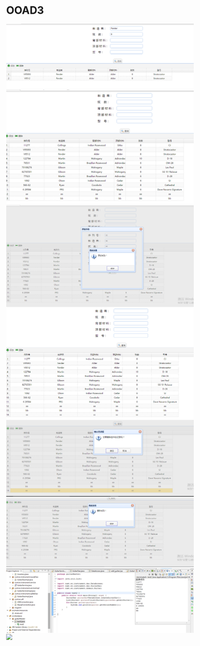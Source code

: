 # OOAD3
<img src="guitar3-7.PNG">
<img src="guitar3-1.PNG">
<img src="guitar3-2.PNG">
<img src="guitar3-4.PNG">
<img src="guitar3-5.PNG">
<img src="guitar3-6.PNG">
<img src="guitar3-8.PNG">
<img src="guitar3-9.PNG">
